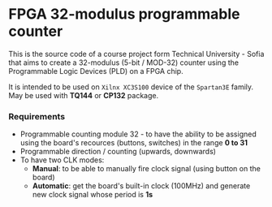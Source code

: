 # FPGA 32-modulus programmable counter

This is the source code of a course project form Technical University - Sofia that aims to create a 32-modulus (5-bit / MOD-32) counter using the Programmable Logic Devices (PLD) on a FPGA chip.

It is intended to be used on `Xilnx XC3S100` device of the `Spartan3E` family.<br/>
May be used with **TQ144** or **CP132** package.

### Requirements
- Programmable counting module 32 - to have the ability to be assigned using the board's recources (buttons, switches) in the range **0 to 31**
- Programmable direction / counting (upwards, downwards)
- To have two CLK modes:
  -  **Manual**: to be able to manually fire clock signal (using button on the board)
  -  **Automatic**: get the board's built-in clock (100MHz) and generate new clock signal whose period is **1s**
